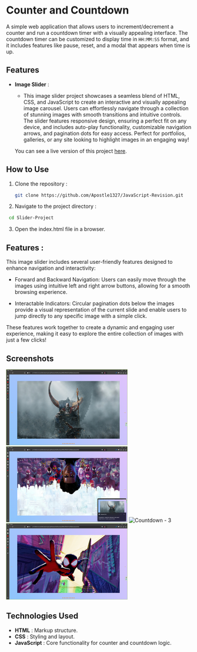 # Counter and Countdown

A simple web application that allows users to increment/decrement a counter and run a countdown timer with a visually appealing interface. The countdown timer can be customized to display time in `HH:MM:SS` format, and it includes features like pause, reset, and a modal that appears when time is up.

## Features

- **Image Slider** :

  - This image slider project showcases a seamless blend of HTML, CSS, and JavaScript to create an interactive and visually appealing image carousel. Users can effortlessly navigate through a collection of stunning images with smooth transitions and intuitive controls. The slider features responsive design, ensuring a perfect fit on any device, and includes auto-play functionality, customizable navigation arrows, and pagination dots for easy access. Perfect for portfolios, galleries, or any site looking to highlight images in an engaging way!

  You can see a live version of this project [here]("https://github.com/Apostle1327/JavaScript-Revision/tree/master/PR%209%20-%20Slider").

## How to Use

1. Clone the repository :

   ```bash
   git clone https://github.com/Apostle1327/JavaScript-Revision.git

   ```

2. Navigate to the project directory :

```bash
 cd Slider-Project
```

3. Open the index.html file in a browser.

## Features :

This image slider includes several user-friendly features designed to enhance navigation and interactivity:

- Forward and Backward Navigation: Users can easily move through the images using intuitive left and right arrow buttons, allowing for a smooth browsing experience.

- Interactable Indicators: Circular pagination dots below the images provide a visual representation of the current slide and enable users to jump directly to any specific image with a simple click.

These features work together to create a dynamic and engaging user experience, making it easy to explore the entire collection of images with just a few clicks!

## Screenshots

<img width="330" alt="Countdown - 1" src="Assets/Images/Slider - 1.png">
<img width="330" alt="Countdown - 2" src="Assets/Images/Slider - 2.png">
<img width="330" alt="Countdown - 3" src="Assets/Images/Slider - 3.png">
<img width="330" alt="Countdown - 4" src="Assets/Images/Slider - 4.png">

## Technologies Used

- **HTML** : Markup structure.
- **CSS** : Styling and layout.
- **JavaScript** : Core functionality for counter and countdown logic.
